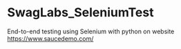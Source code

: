# SwagLabs_SeleniumTest

End-to-end testing using Selenium with python on website https://www.saucedemo.com/